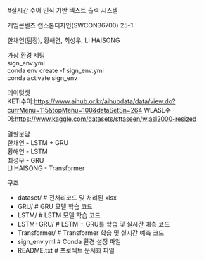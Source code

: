 #실시간 수어 인식 기반 텍스트 출력 시스템

게임콘텐츠 캡스톤디자인(SWCON36700) 25-1

한채연(팀장), 황해연, 최성우, LI HAISONG

가상 환경 세팅  
sign_env.yml  
conda env create -f sign_env.yml  
conda activate sign_env

데이텃셋  
KETI수어:https://www.aihub.or.kr/aihubdata/data/view.do?currMenu=115&topMenu=100&dataSetSn=264
WLASL수어:https://www.kaggle.com/datasets/sttaseen/wlasl2000-resized

열할분담  
한채연 - LSTM + GRU  
황해연 - LSTM  
최성우 - GRU  
LI HAISONG - Transformer

구조
- dataset/        # 전처리코드 및 처리된 xlsx
- GRU/            # GRU 모델 학습 코드
- LSTM/           # LSTM 모델 학습 코드
- LSTM+GRU/       # LSTM + GRU를 학습 및 실시간 예측 코드
- Transformer/    # Transformer 학습 및 실시간 예측 코드
- sign_env.yml    # Conda 환경 설정 파일
- README.txt      # 프로젝트 문서화 파일

